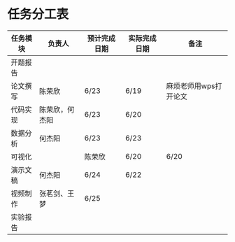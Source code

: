 # 任务分工表

| 任务模块 | 负责人 | 预计完成日期 | 实际完成日期 | 备注 |
|---|---|---|---|---|
| 开题报告 | | | | |
| 论文撰写 | 陈荣欣|6/23 | 6/19| 麻烦老师用wps打开论文|
| 代码实现 | 陈荣欣，何杰阳| 6/23|6/20 | |
| 数据分析 | 何杰阳| 6/23|6/23 | |
| 可视化 | | 陈荣欣| 6/20| 6/20|
| 演示文稿 | 何杰阳| 6/24|6/22 | |
| 视频制作 | 张茗剑、王梦| 6/25| | |
| 实验报告 | | | | |

